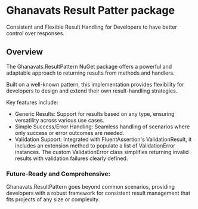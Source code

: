 # Ghanavats Result Patter package
Consistent and Flexible Result Handling for Developers to have better control over responses.

## Overview
The Ghanavats.ResultPattern NuGet package offers a powerful and adaptable approach 
to returning results from methods and handlers. 

Built on a well-known pattern, 
this implementation provides flexibility for developers to design and extend their own result-handling strategies.

Key features include:

* Generic Results: Support for results based on any type, ensuring versatility across various use cases.
* Simple Success/Error Handling: Seamless handling of scenarios where only success or error outcomes are needed.
* Validation Support: Integrated with FluentAssertion's ValidationResult, it includes an extension method to populate a list of ValidationError instances. The custom ValidationError class simplifies returning invalid results with validation failures clearly defined.

### Future-Ready and Comprehensive:
Ghanavats.ResultPattern goes beyond common scenarios, 
providing developers with a robust framework for consistent result management 
that fits projects of any size or complexity.
